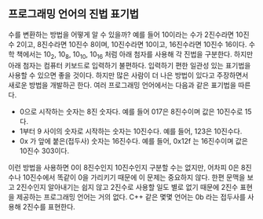 ## 프로그래밍 언어의 진법 표기법
수를 변환하는 방법을 어떻게 알 수 있을까? 예를 들어 10이라는 수가 2진수라면 10진수 2이고, 8진수라면 10진수 8이며, 10진수라면 10이고, 16진수라면 10진수 16이다. 수학 책에서는 10<sub>2</sub>, 10<sub>8</sub>, 10<sub>10</sub>, 10<sub>16</sub> 처럼 아래 첨자를 사용해 각 진법을 구분한다. 하지만 아래 첨자는 컴퓨터 키보드로 입력하기 불편하다. 입력하기 편한 일관성 있는 표기법을 사용할 수 있으면 좋을 것이다. 하지만 많은 사람이 더 나은 방법이 있다고 주장하면서 새로운 방법을 개발하곤 한다. 여러 프로그래밍 언어에서는 다음과 같은 표기법을 따른다.

- 0으로 시작하는 숫자는 8진 숫자다. 예를 들어 017은 8진수이며 값은 10진수로 15다.
- 1부터 9 사이의 숫자로 시작하는 숫자는 10진수다. 예를 들어, 123은 10진수다.
- 0x 가 앞에 붙은(접두사) 숫자는 16진수다. 예를 들어, 0x12f 는 16진수이며 값은 10진수 303이다.

이런 방법을 사용하면 0이 8진수인지 10진수인지 구분할 수는 없지만, 어차피 0은 8진수나 10진수에서 똑같이 0을 가리키기 때문에 이 문제는 중요하지 않다. 한편 문맥을 보고 2진수인지 알아내기는 쉽지 않고 2진수로 사용할 일도 별로 없기 때문에 2진수 표현을 제공하는 프로그래밍 언어는 거의 없다. C++ 같은 몇몇 언어는 0b 라는 접두사를 사용해 2진수를 표현한다.